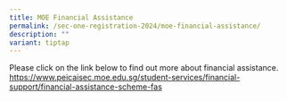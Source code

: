 ```yaml
---
title: MOE Financial Assistance
permalink: /sec-one-registration-2024/moe-financial-assistance/
description: ""
variant: tiptap
---
```

<p>Please click on the link below to find out more about financial assistance.<br><a href="/student-services/financial-support/financial-assistance-scheme-fas">https://www.peicaisec.moe.edu.sg/student-services/financial-support/financial-assistance-scheme-fas</a></p>